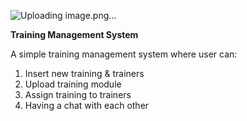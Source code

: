 ![Uploading image.png…]()


**Training Management System**

A simple training management system where user can: 
1. Insert new training & trainers
2. Upload training module
3. Assign training to trainers
4. Having a chat with each other
